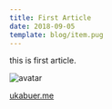 ```yaml
---
title: First Article
date: 2018-09-05
template: blog/item.pug
---
```


this is first article.

![avatar](https://ukabuer.me/assets/img/ed.jpg ':size=100x100')

[ukabuer.me](https://ukabuer.me)
